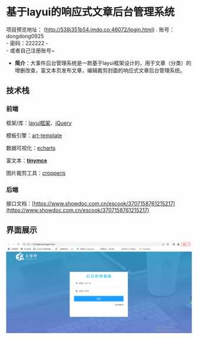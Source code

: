 # 基于layui的响应式文章后台管理系统

项目预览地址：
       (http://538j351b54.imdo.co:46072/login.html)
       . 账号：dongdong0925    
      -  密码：222222   -  
      -  或者自己注册账号~

-   **简介**：大事件后台管理系统是一款基于layui框架设计的，用于文章（分类）的增删改查，富文本页发布文章，编辑裁剪封面的响应式文章后台管理系统。
## 技术栈 
### 前端
框架/库：[layui框架](https://www.layui.site/)、[jQuery](https://jquery.com/)

模板引擎：[art-template](http://aui.github.io/art-template/zh-cn/)

数据可视化：[echarts](https://echarts.apache.org/examples/zh/index.html)

富文本：**[tinymce](https://github.com/tinymce/tinymce)**

图片裁剪工具：[cropperjs](https://github.com/fengyuanchen/cropperjs)
### 后端

接口文档：[https://www.showdoc.com.cn/escook/3707158761215217](https://www.showdoc.com.cn/escook/3707158761215217)
## 界面展示
![enter image description here](/README.assets/1677495230094.png)

